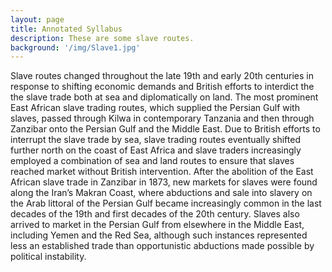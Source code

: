 ```yaml
---
layout: page
title: Annotated Syllabus
description: These are some slave routes.
background: '/img/Slave1.jpg'
---
```

Slave routes changed throughout the late 19th and early 20th centuries in response to shifting economic demands and British efforts to interdict the the slave trade both at sea and diplomatically on land. The most prominent East African slave trading routes, which supplied the Persian Gulf with slaves, passed through Kilwa in contemporary Tanzania and then through Zanzibar onto the Persian Gulf and the Middle East. Due to British efforts to interrupt the slave trade by sea, slave trading routes eventually shifted further north on the coast of East Africa and slave traders increasingly employed a combination of sea and land routes to ensure that slaves reached market without British intervention. After the abolition of the East African slave trade in Zanzibar in 1873, new markets for slaves were found along the Iran’s Makran Coast, where abductions and sale into slavery on the Arab littoral of the Persian Gulf became increasingly common in the last decades of the 19th and first decades of the 20th century. Slaves also arrived to market in the Persian Gulf from elsewhere in the Middle East, including Yemen and the Red Sea, although such instances represented less an established trade than opportunistic abductions made possible by political instability.
